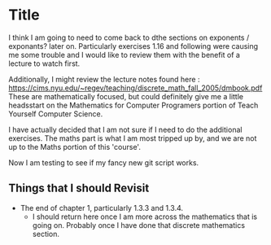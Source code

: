 # Title
I think I am going to need to come back to dthe sections on exponents / exponants? later on. Particularly exercises 1.16 and following were causing me some trouble and I would like to review them with the benefit of a lecture to watch first.

Additionally, I might review the lecture notes found here : https://cims.nyu.edu/~regev/teaching/discrete_math_fall_2005/dmbook.pdf
These are mathematically focused, but could definitely give me a little headsstart on the Mathematics for Computer Programers portion of Teach Yourself Computer Science.

I have actually decided that I am not sure if I need to do the additional exercises. The maths part is what I am most tripped up by, and we are not up to the Maths portion of this 'course'.

Now I am testing to see if my fancy new git script works.

## Things that I should Revisit

- The end of chapter 1, particularly 1.3.3 and 1.3.4.
    - I should return here once I am more across the mathematics that is going on. Probably once I have done that discrete mathematics section.
